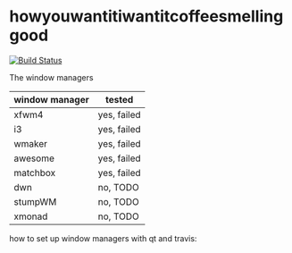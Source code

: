 # howyouwantitiwantitcoffeesmellinggood
[![Build Status](https://travis-ci.org/jorn600/howyouwantitiwantitcoffeesmellinggood.svg?branch=master)](https://travis-ci.org/jorn600/howyouwantitiwantitcoffeesmellinggood)

The window managers

window manager | tested
---|---
xfwm4|yes, failed
i3|yes, failed
wmaker|yes, failed
awesome|yes, failed
matchbox|yes, failed
dwn|no, TODO
stumpWM|no, TODO
xmonad|no, TODO

how to set up window managers with qt and travis:


